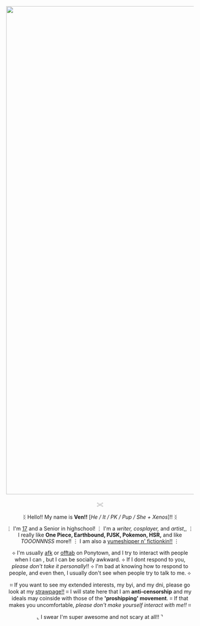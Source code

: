 <div align="center">
<img width="2144" height="1309" alt="image" src="https://github.com/user-attachments/assets/2880d2cc-8ae1-4f32-81a9-47cb086671f4" />

𓏵
 
ᛝ Hello!! My name is __Ven!!__ [_He / It / PK / Pup / She + Xenos_]!! ᛝ

⋮ I'm <ins>17</ins> and a Senior in highschool! ⋮ I'm a _writer, cosplayer,_ and _artist_,, ⋮ I really like __One Piece, Earthbound, PJSK, Pokemon, HSR,__ and like _TOOONNNSS_ more!! ⋮ I am also a <ins>yumeshipper n' fictionkin!!</ins> ⋮

⟡ I'm usually <ins>afk</ins> or <ins>offtab</ins> on Ponytown, and I try to interact with people when I can , but I can be socially awkward. ⟡ If I dont respond to you, _please don't take it personally_!! ⟡ I'm bad at knowing how to respond to people, and even then, I usually don't see when people try to talk to me. ⟡

⌗ If you want to see my extended interests, my byi, and my dni, please go look at my <u>strawpage!!</u> ⌗ I will state here that I am __anti-censorship__ and my ideals may coinside with those of the __'proshipping' movement__. ⌗ If that makes you uncomfortable, _please don't make yourself interact with me!!_ ⌗

⌞ I swear I'm super awesome and not scary at all!! ⌝
</div>
